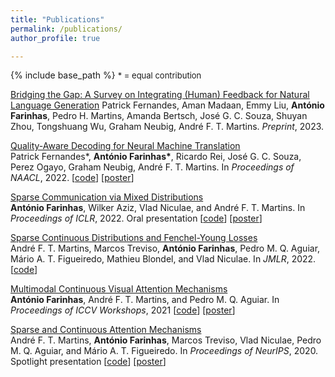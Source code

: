 ```yaml
---
title: "Publications"
permalink: /publications/
author_profile: true

---
```


{% include base_path %}
<font size="2"> * = equal contribution</font> 

[Bridging the Gap: A Survey on Integrating (Human) Feedback for Natural Language Generation](https://arxiv.org/abs/2305.00955)
Patrick Fernandes, Aman Madaan, Emmy Liu, **António Farinhas**, Pedro H. Martins, Amanda Bertsch, José G. C. Souza, Shuyan Zhou, Tongshuang Wu, Graham Neubig, André F. T. Martins.
*Preprint*, 2023.

[Quality-Aware Decoding for Neural Machine Translation](https://aclanthology.org/2022.naacl-main.100/)  
Patrick Fernandes\*, **António Farinhas\***, Ricardo Rei, José G. C. Souza, Perez Ogayo, Graham Neubig, André F. T. Martins.
In *Proceedings of NAACL*, 2022. [[code](https://github.com/deep-spin/qaware-decode)] [[poster](https://antonio-farinhas.github.io/documents/2022_NAACL_Poster.pdf)]

[Sparse Communication via Mixed Distributions](https://openreview.net/forum?id=WAid50QschI)  
**António Farinhas**, Wilker Aziz, Vlad Niculae, and André F. T. Martins.
In *Proceedings of ICLR*, 2022. Oral presentation [[code](https://github.com/deep-spin/sparse-communication)] [[poster](https://antonio-farinhas.github.io/documents/2022_ICLR_Poster.pdf)]

[Sparse Continuous Distributions and Fenchel-Young Losses](https://jmlr.org/papers/v23/21-0879.html)  
André F. T. Martins, Marcos Treviso, **António Farinhas**, Pedro M. Q. Aguiar, Mário A. T. Figueiredo, Mathieu Blondel, and Vlad Niculae.
In *JMLR*, 2022. [[code](https://github.com/deep-spin/sparse_continuous_distributions)]

[Multimodal Continuous Visual Attention Mechanisms](https://arxiv.org/abs/2104.03046)  
**António Farinhas**, André F. T. Martins, and Pedro M. Q. Aguiar.
In *Proceedings of ICCV Workshops*, 2021 [[code](https://github.com/deep-spin/vqa-multimodal-continuous-attention)] [[poster](https://antonio-farinhas.github.io/documents/2021_VIPriors_Poster.pdf)]

[Sparse and Continuous Attention Mechanisms](https://arxiv.org/abs/2006.07214)  
André F. T. Martins, **António Farinhas**, Marcos Treviso, Vlad Niculae, Pedro M. Q. Aguiar, and Mário A. T. Figueiredo.
In *Proceedings of NeurIPS*, 2020. Spotlight presentation [[code](https://github.com/deep-spin/mcan-vqa-continuous-attention)] [[poster](https://antonio-farinhas.github.io/documents/2020_NeurIPS_Poster.pdf)]
